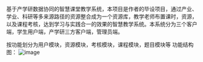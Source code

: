 基于产学研数据协同的智慧课堂教学系统，本项目是作者的毕设项目，通过产业、学业、科研等多来源路径的资源整合成为一个资源库，教学老师布置课时，资源，以及课程考核，达到学习与实践合一的效果的智慧教学系统。本系统分为三个客户端，学生用户端，产学研三方客户端，管理员端。

按功能划分为用户模块，资源模块，考核模块，课程模块，题目模块等
功能结构图：
![image](https://github.com/user-attachments/assets/876f21d8-f376-4a5f-b490-975399a0ca32)

